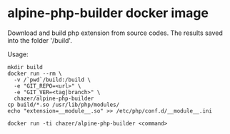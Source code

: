 # alpine-php-builder docker image

Download and build php extension from source codes.
The results saved into the folder '/build'.

Usage:
```
mkdir build
docker run --rm \
  -v /`pwd`/build:/build \
  -e "GIT_REPO=<url>" \
  -e "GIT_VER=<tag|branch>" \
  chazer/alpine-php-builder
cp build/*.so /usr/lib/php/modules/
echo "extension=__module__.so" >> /etc/php/conf.d/__module__.ini
```

```
docker run -ti chazer/alpine-php-builder <command>
```
